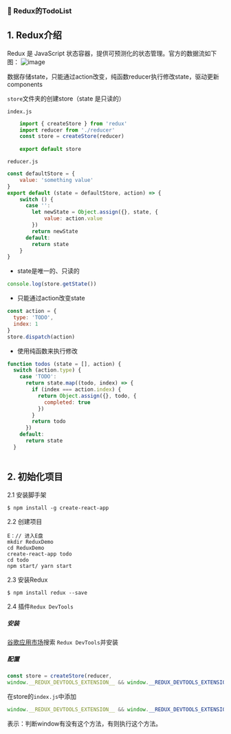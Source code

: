 ### :tada: Redux的TodoList
## 1. Redux介绍
Redux 是 JavaScript 状态容器，提供可预测化的状态管理。官方的数据流如下图：
![image](https://user-gold-cdn.xitu.io/2019/7/29/16c3b1b732f51043?imageView2/0/w/1280/h/960/format/webp/ignore-error/1)

数据存储state，只能通过action改变，纯函数reducer执行修改state，驱动更新components

`store`文件夹的创建store（state 是只读的）

`index.js`
```js
    import { createStore } from 'redux'
    import reducer from './reducer'
    const store = createStore(reducer)
    
    export default store
```
`reducer.js`
```js
const defaultStore = {
    value: 'something value'
}
export default (state = defaultStore, action) => {
    switch () {
      case '':
        let newState = Object.assign({}, state, {
            value: action.value
        })
        return newState
      default:
        return state
    }
}
```

- state是唯一的、只读的
```js
console.log(store.getState())
```
- 只能通过action改变state
```js
const action = {
  type: 'TODO',
  index: 1
}
store.dispatch(action)
```
- 使用纯函数来执行修改
```js
function todos (state = [], action) {
  switch (action.type) {
    case 'TODO':
      return state.map((todo, index) => {
        if (index === action.index) {
          return Object.assign({}, todo, {
            completed: true
          })
        }
        return todo
      })
    default:
      return state
  }
 
```
## 2. 初始化项目

2.1 安装脚手架
```shell
$ npm install -g create-react-app
```

2.2 创建项目
```shell
E：// 进入E盘
mkdir ReduxDemo
cd ReduxDemo
create-react-app todo
cd todo
npm start/ yarn start
```

2.3 安装Redux
```shell
$ npm install redux --save
```

2.4 插件`Redux DevTools`

##### 安装

[谷歌应用市场](!https://chrome.google.com/webstore?utm_source=chrome-ntp-icon)搜索 `Redux DevTools`并安装

##### 配置
```js
const store = createStore(reducer,
window.__REDUX_DEVTOOLS_EXTENSION__ && window.__REDUX_DEVTOOLS_EXTENSION__())
```

在store的`index.js`中添加
```js
window.__REDUX_DEVTOOLS_EXTENSION__ && window.__REDUX_DEVTOOLS_EXTENSION__()
```
表示：判断window有没有这个方法，有则执行这个方法。
